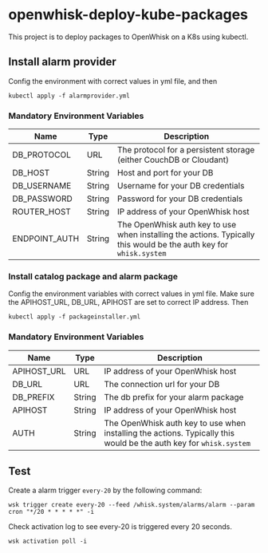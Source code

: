 # openwhisk-deploy-kube-packages

This project is to deploy packages to OpenWhisk on a K8s using kubectl.

## Install alarm provider

Config the environment with correct values in yml file, and then
```
kubectl apply -f alarmprovider.yml
```
### Mandatory Environment Variables
|Name|Type|Description|
|---|---|---|
|DB_PROTOCOL|URL|The protocol for a persistent storage (either CouchDB or Cloudant)|
|DB_HOST|String|Host and port for your DB |
|DB_USERNAME|String|Username for your DB credentials|
|DB_PASSWORD|String|Password for your DB credentials|
|ROUTER_HOST|String|IP address of your OpenWhisk host|
|ENDPOINT_AUTH|String|The OpenWhisk auth key to use when installing the actions. Typically this would be the auth key for `whisk.system`|

### Install catalog package and alarm package
Config the environment variables with correct values in yml file. Make sure the APIHOST_URL, DB_URL, APIHOST are set to correct IP address. Then
```
kubectl apply -f packageinstaller.yml
```


### Mandatory Environment Variables
|Name|Type|Description|
|---|---|---|
|APIHOST_URL|URL|IP address of your OpenWhisk host|
|DB_URL|URL|The connection url for your DB |
|DB_PREFIX|String|The db prefix for your alarm package|
|APIHOST|String|IP address of your OpenWhisk host|
|AUTH|String|The OpenWhisk auth key to use when installing the actions. Typically this would be the auth key for `whisk.system`|

## Test
Create a alarm trigger `every-20` by the following command:
```
wsk trigger create every-20 --feed /whisk.system/alarms/alarm --param cron "*/20 * * * * *" -i
```
Check activation log to see every-20 is triggered every 20 seconds.
```
wsk activation poll -i
```
